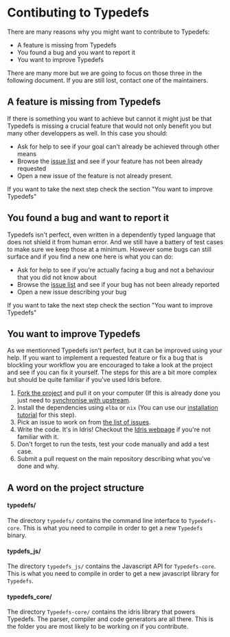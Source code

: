 # Contibuting to Typedefs

There are many reasons why you might want to contribute to Typedefs:

- A feature is missing from Typedefs
- You found a bug and you want to report it
- You want to improve Typedefs

There are many more but we are going to focus on those three in the following document. If you are still lost,
contact one of the maintainers.

## A feature is missing from Typedefs

If there is something you want to achieve but cannot it might just be that Typedefs is missing a crucial feature
that would not only benefit you but many other developpers as well. In this case you should:

- Ask for help to see if your goal can't already be achieved through other means
- Browse the [issue list](ISSUES) and see if your feature has not been already
  requested
- Open a new issue of the feature is not already present.

If you want to take the next step check the section "You want to improve Typedefs"

## You found a bug and want to report it

Typedefs isn't perfect, even written in a dependently typed language that does not shield it from human error. And
we still have a battery of test cases to make sure we keep those at a minimum. However some bugs can still surface
and if you find a new one here is what you can do:

- Ask for help to see if you're actually facing a bug and not a behaviour that you did not know about
- Browse the  [issue list](ISSUES) and see if your bug has not been already 
  reported
- Open a new issue describing your bug

If you want to take the next step check the section "You want to improve Typedefs"

## You want to improve Typedefs

As we mentionned Typedefs isn't perfect, but it can be improved using your help. If you want to implement a requested
feature or fix a bug that is blockling your workflow you are encouraged to take a look at the project and see if you
can fix it yourself. The steps for this are a bit more complex but should be quite familiar if you've used Idris before.

1. [Fork the project](FORK) and pull it on your computer (If this is already done you just need to [synchronise with upstream](UPSTREAM).
2. Install the dependencies using `elba` or `nix` (You can use our [installation tutorial](INSTALLATION) for this step).
3. Pick an issue to work on from [the list of issues](ISSUES).
4. Write the code. It's in Idris! Checkout the [Idris webpage](https://www.idris-lang.org/) if you're not familiar with it.
5. Don't forget to run the tests, test your code manually and add a test case.
6. Submit a pull request on the main repository describing what you've done and why.


## A word on the project structure

#### typedefs/

The directory `typedefs/` contains the command line interface to `Typedefs-core`. This is what you need to compile in order to get
a new `Typedefs` binary.

#### typdefs_js/

The directory `typedefs_js/` contains the Javascript API for `Typedefs-core`. This is what you need to compile in order to get a new
javascript library for `Typedefs`.

#### typedefs_core/

The directory `Typedefs-core/` contains the idris library that powers Typedefs. The parser, compiler and code generators are all there.
This is the folder you are most likely to be working on if you contribute.

[FORK]: 
[UPSTREAM]:
[ISSUES]: https://github.com/typedefs/typedefs/issues
[INSTALLATION]: ./TUTORIAL_INSTALL.md
